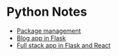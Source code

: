 # Python Notes

- [Package management](./package-management.md)
- [Blog app in Flask](./blog/)
- [Full stack app in Flask and React](./rest/)
